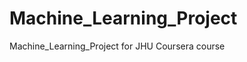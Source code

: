Machine_Learning_Project
========================

Machine_Learning_Project for JHU Coursera course
